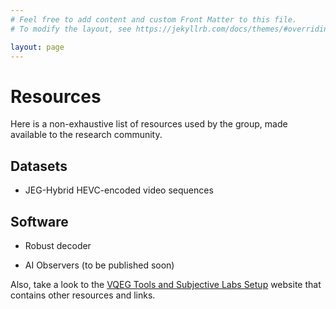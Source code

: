 ```yaml
---
# Feel free to add content and custom Front Matter to this file.
# To modify the layout, see https://jekyllrb.com/docs/themes/#overriding-theme-defaults

layout: page
---
```


# Resources

Here is a non-exhaustive list of resources used by the group, made available to the research community.

## Datasets

* JEG-Hybrid HEVC-encoded video sequences

## Software

* Robust decoder 

* AI Observers (to be published soon)

Also, take a look to the [VQEG Tools and Subjective Labs Setup](https://vqeg.github.io/software-tools/) website that contains other resources and links.
